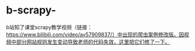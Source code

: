 # b-scrapy-
b站知了课堂scrapy教学视频（链接：https://www.bilibili.com/video/av57909837/）中出现的爬虫案例修改版。因视频中部分网站规则发生变动导致老师的代码失效，这里把它们修了一下。
